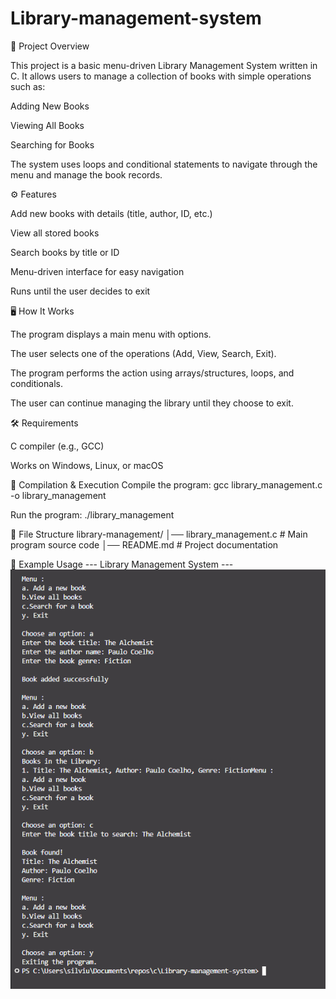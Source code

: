 # Library-management-system

📌 Project Overview

This project is a basic menu-driven Library Management System written in C.
It allows users to manage a collection of books with simple operations such as:

Adding New Books

Viewing All Books

Searching for Books

The system uses loops and conditional statements to navigate through the menu and manage the book records.

⚙️ Features

Add new books with details (title, author, ID, etc.)

View all stored books

Search books by title or ID

Menu-driven interface for easy navigation

Runs until the user decides to exit

🖥️ How It Works

The program displays a main menu with options.

The user selects one of the operations (Add, View, Search, Exit).

The program performs the action using arrays/structures, loops, and conditionals.

The user can continue managing the library until they choose to exit.

🛠️ Requirements

C compiler (e.g., GCC)

Works on Windows, Linux, or macOS

🚀 Compilation & Execution
Compile the program:
gcc library_management.c -o library_management

Run the program:
./library_management

📂 File Structure
library-management/
│── library_management.c # Main program source code
│── README.md # Project documentation

📖 Example Usage
--- Library Management System ---
![Result](image.png)
